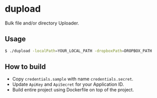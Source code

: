 # dupload

Bulk file and/or directory Uploader.

## Usage

```sh
$ ./dupload -localPath=YOUR_LOCAL_PATH -dropboxPath=DROPBOX_PATH
```

## How to build

* Copy `credentials.sample` with name `credentials.secret`.
* Update `ApiKey` and `ApiSecret` for your Application ID.
* Build entire project using Dockerfile on top of the project.
